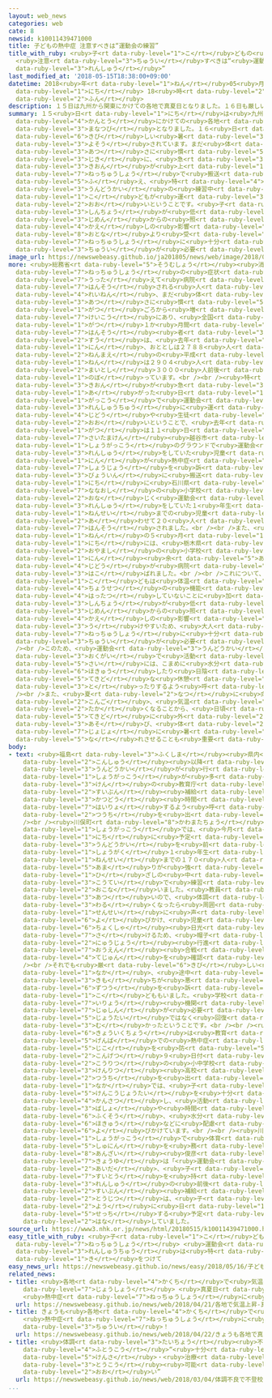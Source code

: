 ```yaml
---
layout: web_news
categories: web
cate: 8
newsid: k10011439471000
title: 子どもの熱中症 注意すべきは“運動会の練習”
title_with_ruby: <ruby>子<rt data-ruby-level="1">こ</rt></ruby>どもの<ruby>熱中症<rt data-ruby-level="7">ねっちゅうしょう</rt></ruby>
  <ruby>注意<rt data-ruby-level="3">ちゅうい</rt></ruby>すべきは“<ruby>運動会<rt data-ruby-level="3">うんどうかい</rt></ruby>の<ruby>練習<rt
  data-ruby-level="3">れんしゅう</rt></ruby>”
last_modified_at: '2018-05-15T18:38:00+09:00'
datetime: 2018<ruby>年<rt data-ruby-level="1">ねん</rt></ruby>05<ruby>月<rt data-ruby-level="1">がつ</rt></ruby>15<ruby>日<rt
  data-ruby-level="1">にち</rt></ruby> 18<ruby>時<rt data-ruby-level="2">じ</rt></ruby>38<ruby>分<rt
  data-ruby-level="2">ふん</rt></ruby>
description: １５日は九州から関東にかけての各地で真夏日となりました。１６日も厳しい暑さになると予想されています。まだ体が暑さに慣れていないこの時期に、急に気温が上がると熱中症で搬送されるケースが増え、特に運動会の練習中などの子どもが運ばれるケースが多いということです。子どもは身長が低く、地面からの照り返しの影響を大人より受けやすいことから、熱中症に十分な注意が必要です。
summary: １５<ruby>日<rt data-ruby-level="1">にち</rt></ruby>は<ruby>九州<rt data-ruby-level="3">きゅうしゅう</rt></ruby>から<ruby>関東<rt
  data-ruby-level="4">かんとう</rt></ruby>にかけての<ruby>各地<rt data-ruby-level="4">かくち</rt></ruby>で<ruby>真夏日<rt
  data-ruby-level="3">まなつび</rt></ruby>となりました。１６<ruby>日<rt data-ruby-level="1">にち</rt></ruby>も<ruby>厳<rt
  data-ruby-level="6">きび</rt></ruby>しい<ruby>暑<rt data-ruby-level="3">あつ</rt></ruby>さになると<ruby>予想<rt
  data-ruby-level="3">よそう</rt></ruby>されています。まだ<ruby>体<rt data-ruby-level="2">からだ</rt></ruby>が<ruby>暑<rt
  data-ruby-level="3">あつ</rt></ruby>さに<ruby>慣<rt data-ruby-level="5">な</rt></ruby>れていないこの<ruby>時期<rt
  data-ruby-level="3">じき</rt></ruby>に、<ruby>急<rt data-ruby-level="3">きゅう</rt></ruby>に<ruby>気温<rt
  data-ruby-level="3">きおん</rt></ruby>が<ruby>上<rt data-ruby-level="1">あ</rt></ruby>がると<ruby>熱中症<rt
  data-ruby-level="7">ねっちゅうしょう</rt></ruby>で<ruby>搬送<rt data-ruby-level="7">はんそう</rt></ruby>されるケースが<ruby>増<rt
  data-ruby-level="5">ふ</rt></ruby>え、<ruby>特<rt data-ruby-level="4">とく</rt></ruby>に<ruby>運動会<rt
  data-ruby-level="3">うんどうかい</rt></ruby>の<ruby>練習中<rt data-ruby-level="3">れんしゅうちゅう</rt></ruby>などの<ruby>子<rt
  data-ruby-level="1">こ</rt></ruby>どもが<ruby>運<rt data-ruby-level="3">はこ</rt></ruby>ばれるケースが<ruby>多<rt
  data-ruby-level="2">おお</rt></ruby>いということです。<ruby>子<rt data-ruby-level="1">こ</rt></ruby>どもは<ruby>身長<rt
  data-ruby-level="3">しんちょう</rt></ruby>が<ruby>低<rt data-ruby-level="4">ひく</rt></ruby>く、<ruby>地面<rt
  data-ruby-level="3">じめん</rt></ruby>からの<ruby>照<rt data-ruby-level="4">て</rt></ruby>り<ruby>返<rt
  data-ruby-level="4">かえ</rt></ruby>しの<ruby>影響<rt data-ruby-level="7">えいきょう</rt></ruby>を<ruby>大人<rt
  data-ruby-level="8">おとな</rt></ruby>より<ruby>受<rt data-ruby-level="3">う</rt></ruby>けやすいことから、<ruby>熱中症<rt
  data-ruby-level="7">ねっちゅうしょう</rt></ruby>に<ruby>十分<rt data-ruby-level="2">じゅうぶん</rt></ruby>な<ruby>注意<rt
  data-ruby-level="3">ちゅうい</rt></ruby>が<ruby>必要<rt data-ruby-level="4">ひつよう</rt></ruby>です。
image_url: https://newswebeasy.github.io/ja201805/news/web/image/2018/05/15/K10011439471_1805151816_1805151838_01_02.jpg
more: <ruby>総務省<rt data-ruby-level="5">そうむしょう</rt></ruby><ruby>消防庁<rt data-ruby-level="6">しょうぼうちょう</rt></ruby>によりますと、<ruby>熱中症<rt
  data-ruby-level="7">ねっちゅうしょう</rt></ruby>の<ruby>症状<rt data-ruby-level="7">しょうじょう</rt></ruby>を<ruby>訴<rt
  data-ruby-level="7">うった</rt></ruby>えて<ruby>病院<rt data-ruby-level="3">びょういん</rt></ruby>に<ruby>搬送<rt
  data-ruby-level="7">はんそう</rt></ruby>される<ruby>人<rt data-ruby-level="1">ひと</rt></ruby>は、<ruby>例年<rt
  data-ruby-level="4">れいねん</rt></ruby>、まだ<ruby>体<rt data-ruby-level="2">からだ</rt></ruby>が<ruby>暑<rt
  data-ruby-level="3">あつ</rt></ruby>さに<ruby>慣<rt data-ruby-level="5">な</rt></ruby>れていない５<ruby>月<rt
  data-ruby-level="1">がつ</rt></ruby>ごろから<ruby>増<rt data-ruby-level="5">ふ</rt></ruby>える<ruby>傾向<rt
  data-ruby-level="7">けいこう</rt></ruby>にあり、<ruby>全国<rt data-ruby-level="3">ぜんこく</rt></ruby>の５<ruby>月<rt
  data-ruby-level="1">がつ</rt></ruby>１か<ruby>月間<rt data-ruby-level="2">げつかん</rt></ruby>の<ruby>搬送<rt
  data-ruby-level="7">はんそう</rt></ruby><ruby>者<rt data-ruby-level="3">しゃ</rt></ruby><ruby>数<rt
  data-ruby-level="2">すう</rt></ruby>は、<ruby>去年<rt data-ruby-level="3">きょねん</rt></ruby>は３４０１<ruby>人<rt
  data-ruby-level="1">にん</rt></ruby>、おととしは２７８８<ruby>人<rt data-ruby-level="1">にん</rt></ruby>、３<ruby>年前<rt
  data-ruby-level="2">ねんまえ</rt></ruby>の<ruby>平成<rt data-ruby-level="4">へいせい</rt></ruby>２７<ruby>年<rt
  data-ruby-level="1">ねん</rt></ruby>は２９０４<ruby>人<rt data-ruby-level="1">にん</rt></ruby>で、<ruby>毎年<rt
  data-ruby-level="2">まいとし</rt></ruby>３０００<ruby>人前後<rt data-ruby-level="2">にんぜんご</rt></ruby>に<ruby>上<rt
  data-ruby-level="1">のぼ</rt></ruby>っています。<br /><br /><ruby>特<rt data-ruby-level="4">とく</rt></ruby>に<ruby>気温<rt
  data-ruby-level="3">きおん</rt></ruby>が<ruby>急<rt data-ruby-level="3">きゅう</rt></ruby>に<ruby>上<rt
  data-ruby-level="1">あ</rt></ruby>がった<ruby>日<rt data-ruby-level="1">ひ</rt></ruby>などに<ruby>学校<rt
  data-ruby-level="1">がっこう</rt></ruby>で<ruby>運動会<rt data-ruby-level="3">うんどうかい</rt></ruby>の<ruby>練習中<rt
  data-ruby-level="3">れんしゅうちゅう</rt></ruby>に<ruby>運<rt data-ruby-level="3">はこ</rt></ruby>ばれる<ruby>児童<rt
  data-ruby-level="4">じどう</rt></ruby>や<ruby>生徒<rt data-ruby-level="4">せいと</rt></ruby>が<ruby>多<rt
  data-ruby-level="2">おお</rt></ruby>いということで、<ruby>去年<rt data-ruby-level="3">きょねん</rt></ruby>５<ruby>月<rt
  data-ruby-level="1">がつ</rt></ruby>は１１<ruby>日<rt data-ruby-level="1">にち</rt></ruby>に<ruby>埼玉県<rt
  data-ruby-level="7">さいたまけん</rt></ruby><ruby>越谷市<rt data-ruby-level="8">こしがやし</rt></ruby>の<ruby>小学校<rt
  data-ruby-level="1">しょうがっこう</rt></ruby>のグラウンドで<ruby>運動会<rt data-ruby-level="3">うんどうかい</rt></ruby>の<ruby>練習<rt
  data-ruby-level="3">れんしゅう</rt></ruby>をしていた<ruby>児童<rt data-ruby-level="4">じどう</rt></ruby>１９<ruby>人<rt
  data-ruby-level="1">にん</rt></ruby>が<ruby>熱中症<rt data-ruby-level="7">ねっちゅうしょう</rt></ruby>の<ruby>症状<rt
  data-ruby-level="7">しょうじょう</rt></ruby>を<ruby>訴<rt data-ruby-level="7">うった</rt></ruby>え、<ruby>病院<rt
  data-ruby-level="3">びょういん</rt></ruby>に<ruby>搬送<rt data-ruby-level="7">はんそう</rt></ruby>されたほか、２２<ruby>日<rt
  data-ruby-level="1">にち</rt></ruby>に<ruby>石川県<rt data-ruby-level="3">いしかわけん</rt></ruby><ruby>七尾市<rt
  data-ruby-level="7">ななおし</rt></ruby>の<ruby>小学校<rt data-ruby-level="1">しょうがっこう</rt></ruby>で<ruby>同<rt
  data-ruby-level="2">おな</rt></ruby>じく<ruby>運動会<rt data-ruby-level="3">うんどうかい</rt></ruby>の<ruby>練習<rt
  data-ruby-level="3">れんしゅう</rt></ruby>をしていた１<ruby>年生<rt data-ruby-level="1">ねんせい</rt></ruby>から５<ruby>年生<rt
  data-ruby-level="1">ねんせい</rt></ruby>までの<ruby>児童<rt data-ruby-level="4">じどう</rt></ruby><ruby>合<rt
  data-ruby-level="2">あ</rt></ruby>わせて２０<ruby>人<rt data-ruby-level="1">にん</rt></ruby>が<ruby>搬送<rt
  data-ruby-level="7">はんそう</rt></ruby>されました。<br /><br />また、<ruby>平成<rt data-ruby-level="4">へいせい</rt></ruby>２７<ruby>年<rt
  data-ruby-level="1">ねん</rt></ruby>の５<ruby>月<rt data-ruby-level="1">がつ</rt></ruby>２７<ruby>日<rt
  data-ruby-level="1">にち</rt></ruby>には、<ruby>栃木県<rt data-ruby-level="7">とちぎけん</rt></ruby><ruby>小山市<rt
  data-ruby-level="2">おやまし</rt></ruby>の<ruby>小学校<rt data-ruby-level="1">しょうがっこう</rt></ruby>で１０<ruby>人<rt
  data-ruby-level="1">にん</rt></ruby><ruby>余<rt data-ruby-level="5">あま</rt></ruby>りの<ruby>児童<rt
  data-ruby-level="4">じどう</rt></ruby>が<ruby>病院<rt data-ruby-level="3">びょういん</rt></ruby>に<ruby>運<rt
  data-ruby-level="3">はこ</rt></ruby>ばれました。<br /><br />これについて、<ruby>環境省<rt data-ruby-level="7">かんきょうしょう</rt></ruby>は<ruby>子<rt
  data-ruby-level="1">こ</rt></ruby>どもは<ruby>体温<rt data-ruby-level="3">たいおん</rt></ruby><ruby>調節<rt
  data-ruby-level="4">ちょうせつ</rt></ruby>の<ruby>機能<rt data-ruby-level="5">きのう</rt></ruby>が<ruby>発達<rt
  data-ruby-level="4">はったつ</rt></ruby>していないことに<ruby>加<rt data-ruby-level="4">くわ</rt></ruby>え、<ruby>身長<rt
  data-ruby-level="3">しんちょう</rt></ruby>が<ruby>低<rt data-ruby-level="4">ひく</rt></ruby>く<ruby>地面<rt
  data-ruby-level="3">じめん</rt></ruby>からの<ruby>照<rt data-ruby-level="4">て</rt></ruby>り<ruby>返<rt
  data-ruby-level="4">かえ</rt></ruby>しの<ruby>影響<rt data-ruby-level="7">えいきょう</rt></ruby>を<ruby>受<rt
  data-ruby-level="3">う</rt></ruby>けやすいため、<ruby>大人<rt data-ruby-level="8">おとな</rt></ruby>よりも<ruby>熱中症<rt
  data-ruby-level="7">ねっちゅうしょう</rt></ruby>に<ruby>十分<rt data-ruby-level="2">じゅうぶん</rt></ruby>な<ruby>注意<rt
  data-ruby-level="3">ちゅうい</rt></ruby>が<ruby>必要<rt data-ruby-level="4">ひつよう</rt></ruby>だとしています。<br
  /><br />このため、<ruby>運動会<rt data-ruby-level="3">うんどうかい</rt></ruby>の<ruby>練習<rt data-ruby-level="3">れんしゅう</rt></ruby>など<ruby>屋外<rt
  data-ruby-level="3">おくがい</rt></ruby>で<ruby>活動<rt data-ruby-level="3">かつどう</rt></ruby>する<ruby>際<rt
  data-ruby-level="5">さい</rt></ruby>には、こまめに<ruby>水分<rt data-ruby-level="2">すいぶん</rt></ruby>を<ruby>補給<rt
  data-ruby-level="6">ほきゅう</rt></ruby>したり<ruby>日陰<rt data-ruby-level="7">ひかげ</rt></ruby>で<ruby>適度<rt
  data-ruby-level="5">てきど</rt></ruby>な<ruby>休憩<rt data-ruby-level="7">きゅうけい</rt></ruby>を<ruby>取<rt
  data-ruby-level="3">と</rt></ruby>ったりするよう<ruby>呼<rt data-ruby-level="6">よ</rt></ruby>びかけています。<br
  /><br />また、<ruby>夏<rt data-ruby-level="2">なつ</rt></ruby>に<ruby>向<rt data-ruby-level="3">む</rt></ruby>けて、<ruby>今後<rt
  data-ruby-level="2">こんご</rt></ruby>、<ruby>気温<rt data-ruby-level="3">きおん</rt></ruby>がさらに<ruby>高<rt
  data-ruby-level="2">たか</rt></ruby>くなることから、<ruby>日頃<rt data-ruby-level="7">ひごろ</rt></ruby>から<ruby>適度<rt
  data-ruby-level="5">てきど</rt></ruby>に<ruby>外<rt data-ruby-level="2">そと</rt></ruby>で<ruby>遊<rt
  data-ruby-level="3">あそ</rt></ruby>び、<ruby>体<rt data-ruby-level="2">からだ</rt></ruby>を<ruby>徐々<rt
  data-ruby-level="7">じょじょ</rt></ruby>に<ruby>暑<rt data-ruby-level="3">あつ</rt></ruby>さに<ruby>慣<rt
  data-ruby-level="5">な</rt></ruby>れさせることも<ruby>重要<rt data-ruby-level="4">じゅうよう</rt></ruby>だということです。
body:
- text: <ruby>福島<rt data-ruby-level="3">ふくしま</rt></ruby><ruby>県内<rt data-ruby-level="3">けんない</rt></ruby>では、<ruby>今週<rt
    data-ruby-level="2">こんしゅう</rt></ruby><ruby>以降<rt data-ruby-level="6">いこう</rt></ruby><ruby>運動会<rt
    data-ruby-level="3">うんどうかい</rt></ruby>が<ruby>行<rt data-ruby-level="2">おこな</rt></ruby>われる<ruby>小学校<rt
    data-ruby-level="1">しょうがっこう</rt></ruby>が<ruby>多<rt data-ruby-level="2">おお</rt></ruby>く、<ruby>県<rt
    data-ruby-level="3">けん</rt></ruby>の<ruby>教育庁<rt data-ruby-level="6">きょういくちょう</rt></ruby>では<ruby>水分<rt
    data-ruby-level="2">すいぶん</rt></ruby><ruby>補給<rt data-ruby-level="6">ほきゅう</rt></ruby>や<ruby>活動<rt
    data-ruby-level="3">かつどう</rt></ruby><ruby>時間<rt data-ruby-level="2">じかん</rt></ruby>などに<ruby>配慮<rt
    data-ruby-level="7">はいりょ</rt></ruby>するよう<ruby>呼<rt data-ruby-level="6">よ</rt></ruby>びかける<ruby>通知<rt
    data-ruby-level="2">つうち</rt></ruby>を<ruby>出<rt data-ruby-level="1">だ</rt></ruby>しています。<br
    /><br /><ruby>川俣町<rt data-ruby-level="8">かわまたちょう</rt></ruby>の<ruby>川俣<rt data-ruby-level="8">かわまた</rt></ruby><ruby>小学校<rt
    data-ruby-level="1">しょうがっこう</rt></ruby>では、<ruby>今月<rt data-ruby-level="2">こんげつ</rt></ruby>１９<ruby>日<rt
    data-ruby-level="1">にち</rt></ruby>に<ruby>予定<rt data-ruby-level="3">よてい</rt></ruby>される<ruby>運動会<rt
    data-ruby-level="3">うんどうかい</rt></ruby>を<ruby>前<rt data-ruby-level="2">まえ</rt></ruby>に、<ruby>小学<rt
    data-ruby-level="1">しょうがく</rt></ruby>１<ruby>年生<rt data-ruby-level="1">ねんせい</rt></ruby>から６<ruby>年生<rt
    data-ruby-level="1">ねんせい</rt></ruby>までの１７０<ruby>人<rt data-ruby-level="1">にん</rt></ruby><ruby>余<rt
    data-ruby-level="5">あま</rt></ruby>りが<ruby>強<rt data-ruby-level="2">つよ</rt></ruby>い<ruby>日<rt
    data-ruby-level="1">ひ</rt></ruby>ざしの<ruby>中<rt data-ruby-level="1">なか</rt></ruby>、<ruby>校庭<rt
    data-ruby-level="3">こうてい</rt></ruby>で<ruby>練習<rt data-ruby-level="3">れんしゅう</rt></ruby>を<ruby>行<rt
    data-ruby-level="2">おこな</rt></ruby>いました。<ruby>教員<rt data-ruby-level="3">きょういん</rt></ruby>は「きょうは<ruby>暑<rt
    data-ruby-level="3">あつ</rt></ruby>いので、<ruby>体調<rt data-ruby-level="3">たいちょう</rt></ruby>が<ruby>悪<rt
    data-ruby-level="3">わる</rt></ruby>くなったら<ruby>周囲<rt data-ruby-level="4">しゅうい</rt></ruby>の<ruby>先生<rt
    data-ruby-level="1">せんせい</rt></ruby>に<ruby>声<rt data-ruby-level="2">こえ</rt></ruby>をかけてください」と<ruby>呼<rt
    data-ruby-level="6">よ</rt></ruby>びかけ、<ruby>児童<rt data-ruby-level="4">じどう</rt></ruby>たちは<ruby>直射<rt
    data-ruby-level="6">ちょくしゃ</rt></ruby><ruby>日光<rt data-ruby-level="2">にっこう</rt></ruby>を<ruby>避<rt
    data-ruby-level="7">さ</rt></ruby>けるため、<ruby>帽子<rt data-ruby-level="7">ぼうし</rt></ruby>をかぶりながら<ruby>入場<rt
    data-ruby-level="2">にゅうじょう</rt></ruby><ruby>行進<rt data-ruby-level="3">こうしん</rt></ruby>や<ruby>応援<rt
    data-ruby-level="7">おうえん</rt></ruby><ruby>合戦<rt data-ruby-level="4">がっせん</rt></ruby>の<ruby>手順<rt
    data-ruby-level="4">てじゅん</rt></ruby>を<ruby>確認<rt data-ruby-level="7">かくにん</rt></ruby>していました。<br
    /><br />それでも<ruby>厳<rt data-ruby-level="6">きび</rt></ruby>しい<ruby>暑<rt data-ruby-level="3">あつ</rt></ruby>さの<ruby>中<rt
    data-ruby-level="1">なか</rt></ruby>、<ruby>途中<rt data-ruby-level="7">とちゅう</rt></ruby>で<ruby>気持<rt
    data-ruby-level="3">きも</rt></ruby>ちが<ruby>悪<rt data-ruby-level="3">わる</rt></ruby>くなったり<ruby>頭痛<rt
    data-ruby-level="6">ずつう</rt></ruby>を<ruby>訴<rt data-ruby-level="7">うった</rt></ruby>えたりする<ruby>子<rt
    data-ruby-level="1">こ</rt></ruby>どももいました。<ruby>学校<rt data-ruby-level="1">がっこう</rt></ruby>によりますと、<ruby>医療<rt
    data-ruby-level="7">いりょう</rt></ruby><ruby>機関<rt data-ruby-level="4">きかん</rt></ruby>の<ruby>受診<rt
    data-ruby-level="7">じゅしん</rt></ruby>が<ruby>必要<rt data-ruby-level="4">ひつよう</rt></ruby>な<ruby>状態<rt
    data-ruby-level="5">じょうたい</rt></ruby>ではなく<ruby>回復<rt data-ruby-level="5">かいふく</rt></ruby>に<ruby>向<rt
    data-ruby-level="3">む</rt></ruby>かったということです。<br /><br /><ruby>県<rt data-ruby-level="3">けん</rt></ruby><ruby>教育庁<rt
    data-ruby-level="6">きょういくちょう</rt></ruby>は<ruby>教育<rt data-ruby-level="3">きょういく</rt></ruby><ruby>現場<rt
    data-ruby-level="5">げんば</rt></ruby>での<ruby>熱中症<rt data-ruby-level="7">ねっちゅうしょう</rt></ruby>による<ruby>事故<rt
    data-ruby-level="5">じこ</rt></ruby>を<ruby>防<rt data-ruby-level="5">ふせ</rt></ruby>ぐため、<ruby>今月<rt
    data-ruby-level="2">こんげつ</rt></ruby>９<ruby>日付<rt data-ruby-level="4">にちづ</rt></ruby>けで<ruby>公立<rt
    data-ruby-level="2">こうりつ</rt></ruby>の<ruby>小中学校<rt data-ruby-level="1">しょうちゅうがっこう</rt></ruby>や<ruby>県立<rt
    data-ruby-level="3">けんりつ</rt></ruby><ruby>高校<rt data-ruby-level="2">こうこう</rt></ruby>などに<ruby>通知<rt
    data-ruby-level="2">つうち</rt></ruby>を<ruby>出<rt data-ruby-level="1">だ</rt></ruby>しました。その<ruby>中<rt
    data-ruby-level="1">なか</rt></ruby>では、<ruby>子<rt data-ruby-level="1">こ</rt></ruby>どもたちの<ruby>健康状態<rt
    data-ruby-level="5">けんこうじょうたい</rt></ruby>を<ruby>十分<rt data-ruby-level="2">じゅうぶん</rt></ruby>に<ruby>観察<rt
    data-ruby-level="4">かんさつ</rt></ruby>し、<ruby>活動<rt data-ruby-level="3">かつどう</rt></ruby><ruby>場所<rt
    data-ruby-level="3">ばしょ</rt></ruby>や<ruby>時間<rt data-ruby-level="2">じかん</rt></ruby>、<ruby>服装<rt
    data-ruby-level="6">ふくそう</rt></ruby>、<ruby>水分<rt data-ruby-level="2">すいぶん</rt></ruby><ruby>補給<rt
    data-ruby-level="6">ほきゅう</rt></ruby>などに<ruby>配慮<rt data-ruby-level="7">はいりょ</rt></ruby>するよう<ruby>呼<rt
    data-ruby-level="6">よ</rt></ruby>びかけています。<br /><br /><ruby>川俣<rt data-ruby-level="8">かわまた</rt></ruby><ruby>小学校<rt
    data-ruby-level="1">しょうがっこう</rt></ruby>で<ruby>体育<rt data-ruby-level="3">たいいく</rt></ruby><ruby>主任<rt
    data-ruby-level="5">しゅにん</rt></ruby>を<ruby>務<rt data-ruby-level="5">つと</rt></ruby>める<ruby>安齋<rt
    data-ruby-level="8">あんざい</rt></ruby><ruby>俊彦<rt data-ruby-level="8">としひこ</rt></ruby><ruby>教諭<rt
    data-ruby-level="7">きょうゆ</rt></ruby>は「<ruby>運動会<rt data-ruby-level="3">うんどうかい</rt></ruby>までの<ruby>間<rt
    data-ruby-level="2">あいだ</rt></ruby>、<ruby>子<rt data-ruby-level="1">こ</rt></ruby>どもたちには<ruby>水筒<rt
    data-ruby-level="7">すいとう</rt></ruby>を<ruby>持<rt data-ruby-level="3">も</rt></ruby>ってきてもらい、<ruby>練習<rt
    data-ruby-level="3">れんしゅう</rt></ruby>の<ruby>前後<rt data-ruby-level="2">ぜんご</rt></ruby>に<ruby>水分<rt
    data-ruby-level="2">すいぶん</rt></ruby><ruby>補給<rt data-ruby-level="6">ほきゅう</rt></ruby>をしてもらっています。<ruby>当日<rt
    data-ruby-level="2">とうじつ</rt></ruby>は、<ruby>子<rt data-ruby-level="1">こ</rt></ruby>どもたち<ruby>用<rt
    data-ruby-level="2">よう</rt></ruby>に<ruby>日<rt data-ruby-level="1">ひ</rt></ruby>よけのテントも<ruby>設置<rt
    data-ruby-level="5">せっち</rt></ruby>する<ruby>予定<rt data-ruby-level="3">よてい</rt></ruby>です」と<ruby>話<rt
    data-ruby-level="2">はな</rt></ruby>していました。
source_url: https://www3.nhk.or.jp/news/html/20180515/k10011439471000.html
easy_title_with_ruby: <ruby>子<rt data-ruby-level="1">こ</rt></ruby>どもの<ruby>熱中症<rt
  data-ruby-level="7">ねっちゅうしょう</rt></ruby> <ruby>運動会<rt data-ruby-level="3">うんどうかい</rt></ruby>の<ruby>練習中<rt
  data-ruby-level="3">れんしゅうちゅう</rt></ruby>は<ruby>特<rt data-ruby-level="4">とく</rt></ruby>に<ruby>気<rt
  data-ruby-level="1">き</rt></ruby>をつけて
easy_news_url: https://newswebeasy.github.io/news/easy/2018/05/16/子どもの熱中症-運動会の練習中は特に気をつけて
related_news:
- title: <ruby>各地<rt data-ruby-level="4">かくち</rt></ruby>で<ruby>気温<rt data-ruby-level="3">きおん</rt></ruby><ruby>上昇<rt
    data-ruby-level="7">じょうしょう</rt></ruby> <ruby>真夏日<rt data-ruby-level="3">まなつび</rt></ruby>のところも
    <ruby>熱中症<rt data-ruby-level="7">ねっちゅうしょう</rt></ruby>に<ruby>注意<rt data-ruby-level="3">ちゅうい</rt></ruby>
  url: https://newswebeasy.github.io/news/web/2018/04/21/各地で気温上昇-真夏日のところも-熱中症に注意
- title: きょうも<ruby>各地<rt data-ruby-level="4">かくち</rt></ruby>で<ruby>真夏日<rt data-ruby-level="3">まなつび</rt></ruby>か
    <ruby>熱中症<rt data-ruby-level="7">ねっちゅうしょう</rt></ruby>に<ruby>十分<rt data-ruby-level="2">じゅうぶん</rt></ruby><ruby>注意<rt
    data-ruby-level="3">ちゅうい</rt></ruby>！
  url: https://newswebeasy.github.io/news/web/2018/04/22/きょうも各地で真夏日か-熱中症に十分注意
- title: <ruby>体調<rt data-ruby-level="3">たいちょう</rt></ruby><ruby>不良<rt data-ruby-level="4">ふりょう</rt></ruby>で<ruby>不登校<rt
    data-ruby-level="4">ふとうこう</rt></ruby>“<ruby>十分<rt data-ruby-level="2">じゅうぶん</rt></ruby>な<ruby>検査<rt
    data-ruby-level="5">けんさ</rt></ruby>・<ruby>治療<rt data-ruby-level="7">ちりょう</rt></ruby>で<ruby>登校<rt
    data-ruby-level="3">とうこう</rt></ruby><ruby>可能<rt data-ruby-level="5">かのう</rt></ruby>なケース<ruby>多<rt
    data-ruby-level="2">おお</rt></ruby>い”
  url: https://newswebeasy.github.io/news/web/2018/03/04/体調不良で不登校十分な検査治療で登校可能なケース多い
...
```


